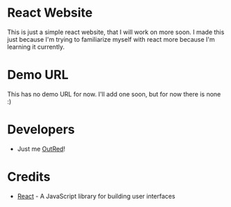 # React Website
This is just a simple react website, that I will work on more soon. I made this just because I'm trying to familiarize myself with react more because I'm learning it currently.

# Demo URL
This has no demo URL for now. I'll add one soon, but for now there is none :)

# Developers
- Just me [OutRed](https://github.com/OutRed)!

# Credits
- [React](https://reactjs.org/) - A JavaScript library for building user interfaces
